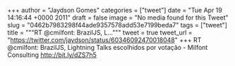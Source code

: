 
+++
author = "Jaydson Gomes"
categories = ["tweet"]
date = "Tue Apr 19 14:16:44 +0000 2011"
draft = false
image = "No media found for this Tweet"
slug = "0462b7983298f44ade9357578add53e7199beda7"
tags = ["tweet"]
title = """RT @cmilfont: BrazilJS, L..."""
tweet = true
tweet_url = "https://twitter.com/jaydson/status/60346092470018048"
+++
RT @cmilfont: BrazilJS, Lightning Talks escolhidos por votação - Milfont Consulting http://bit.ly/dZS7h5
